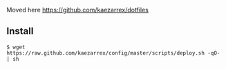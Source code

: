 Moved here https://github.com/kaezarrex/dotfiles

## Install

    $ wget https://raw.github.com/kaezarrex/config/master/scripts/deploy.sh -qO- | sh
